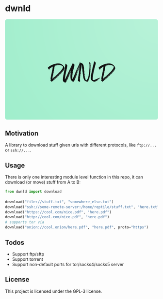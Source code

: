 # dwnld

![dwnld.png](https://raw.githubusercontent.com/4thel00z/logos/master/dwnld.png)

## Motivation

A library to download stuff given urls with different protocols, like `ftp://...` or `ssh://...`.

## Usage

There is only one interesting module level function in this repo, it can download (or move) stuff from A to B:

```python
from dwnld import download

download("file://stuff.txt", "somewhere_else.txt")
download("ssh://some-remote-server:/home/reptile/stuff.txt", "here.txt")
download("https://cool.com/nice.pdf", "here.pdf")
download("http://cool.com/nice.pdf", "here.pdf")
# supports tor via
download("onion://cool.onion/here.pdf", "here.pdf", proto="https")
```

## Todos

- Support ftp/sftp
- Support torrent
- Support non-default ports for tor/socks4/socks5 server

## License

This project is licensed under the GPL-3 license.
